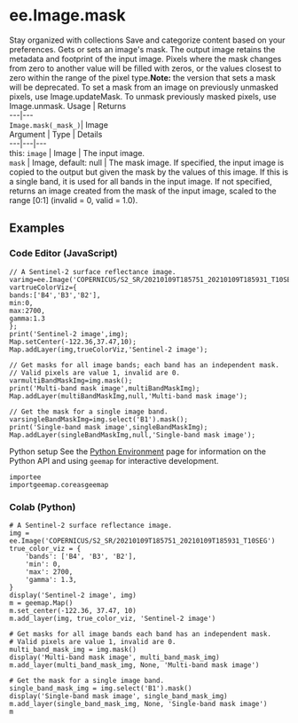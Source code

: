  
#  ee.Image.mask
Stay organized with collections  Save and categorize content based on your preferences. 
Gets or sets an image's mask. The output image retains the metadata and footprint of the input image. Pixels where the mask changes from zero to another value will be filled with zeros, or the values closest to zero within the range of the pixel type.**Note:** the version that sets a mask will be deprecated. To set a mask from an image on previously unmasked pixels, use Image.updateMask. To unmask previously masked pixels, use Image.unmask. Usage | Returns  
---|---  
`Image.mask(_mask_)`|  Image  
Argument | Type | Details  
---|---|---  
this: `image` | Image | The input image.  
`mask` | Image, default: null | The mask image. If specified, the input image is copied to the output but given the mask by the values of this image. If this is a single band, it is used for all bands in the input image. If not specified, returns an image created from the mask of the input image, scaled to the range [0:1] (invalid = 0, valid = 1.0).  
## Examples
### Code Editor (JavaScript)
```
// A Sentinel-2 surface reflectance image.
varimg=ee.Image('COPERNICUS/S2_SR/20210109T185751_20210109T185931_T10SEG');
vartrueColorViz={
bands:['B4','B3','B2'],
min:0,
max:2700,
gamma:1.3
};
print('Sentinel-2 image',img);
Map.setCenter(-122.36,37.47,10);
Map.addLayer(img,trueColorViz,'Sentinel-2 image');

// Get masks for all image bands; each band has an independent mask.
// Valid pixels are value 1, invalid are 0.
varmultiBandMaskImg=img.mask();
print('Multi-band mask image',multiBandMaskImg);
Map.addLayer(multiBandMaskImg,null,'Multi-band mask image');

// Get the mask for a single image band.
varsingleBandMaskImg=img.select('B1').mask();
print('Single-band mask image',singleBandMaskImg);
Map.addLayer(singleBandMaskImg,null,'Single-band mask image');
```

Python setup
See the [ Python Environment](https://developers.google.com/earth-engine/guides/python_install) page for information on the Python API and using `geemap` for interactive development.
```
importee
importgeemap.coreasgeemap
```

### Colab (Python)
```
# A Sentinel-2 surface reflectance image.
img = ee.Image('COPERNICUS/S2_SR/20210109T185751_20210109T185931_T10SEG')
true_color_viz = {
    'bands': ['B4', 'B3', 'B2'],
    'min': 0,
    'max': 2700,
    'gamma': 1.3,
}
display('Sentinel-2 image', img)
m = geemap.Map()
m.set_center(-122.36, 37.47, 10)
m.add_layer(img, true_color_viz, 'Sentinel-2 image')

# Get masks for all image bands each band has an independent mask.
# Valid pixels are value 1, invalid are 0.
multi_band_mask_img = img.mask()
display('Multi-band mask image', multi_band_mask_img)
m.add_layer(multi_band_mask_img, None, 'Multi-band mask image')

# Get the mask for a single image band.
single_band_mask_img = img.select('B1').mask()
display('Single-band mask image', single_band_mask_img)
m.add_layer(single_band_mask_img, None, 'Single-band mask image')
m
```

